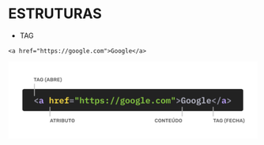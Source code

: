 # ESTRUTURAS
- TAG
```
<a href="https://google.com">Google</a>
```
<p align="center">
  <img src="https://raw.githubusercontent.com/RonniSousa/imagens/main/tag.png" alt="Diagrama de tag HTML" width="700">
</p>
